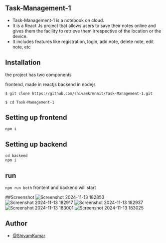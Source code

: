 ## Task-Management-1

- Task-Management-1
 is a notebook on cloud.
- It is a React Js project that allows users to save their notes online and gives them the facility to retrieve them irrespective of the location or the device.
- It includes features like registration, login, add note, delete note, edit note, etc

## Installation

the project has two components

frontend, made in reactjs
backend in nodejs
```
$ git clone https://github.com/shivamkrmnnit/Task-Management-1.git
```
```
$ cd Task-Management-1
```
## Setting up frontend

```
npm i

```

## Setting up backend

```
cd backend
npm i
```
## run
`npm run both`
frontent and backend will start

##Screenshot
![Screenshot 2024-11-13 182853](https://github.com/user-attachments/assets/39d8d282-b0eb-40a9-bd3e-cb8ad25317bf)
![Screenshot 2024-11-13 182917](https://github.com/user-attachments/assets/8c6a0b8f-4b7e-4934-84ad-7f6eb28545fe)
![Screenshot 2024-11-13 182937](https://github.com/user-attachments/assets/2733b6b4-5297-41a1-98ee-454b650a792d)
![Screenshot 2024-11-13 183001](https://github.com/user-attachments/assets/cde9ed01-b2cc-4534-9a72-ad20b79542ad)
![Screenshot 2024-11-13 183025](https://github.com/user-attachments/assets/7bedaf87-31fe-4d67-ad4c-ec9a5df93d2a)



## Author

- [@ShivamKumar](https://github.com/shivamkrmnnit)


